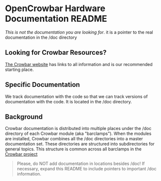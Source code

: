 # OpenCrowbar Hardware Documentation README

_This is not the documentation you are looking for_. it is a pointer to the real documentation in the /doc directory

## Looking for Crowbar Resources?

[The Crowbar website](http://crowbar.github.io) has links to all information and is our recommended starting place.

## Specific Documentation 

We track documentation with the code so that we can track versions of documentation with the code.  It is located in the /doc directory.

## Background
Crowbar documentation is distributed into multiple places under the /doc directory of each Crowbar module (aka "barclamps").  When the modules are installed, Crowbar combines all the /doc directories into a master documentation set.  These directories are structured into subdirectories for general topics.  This structure is common across all barclamps in the [Crowbar project](https://github.com/crowbar/)

> Please, do NOT add documentation in locations besides /doc!  If necessary, expand this README to include pointers to important /doc information.

